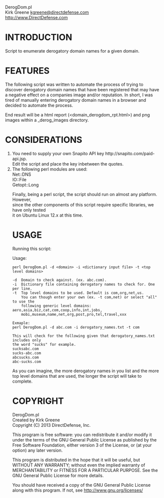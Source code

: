 DerogDom.pl<br>
Kirk Greene <kgreene@directdefense.com><br>
http://www.DirectDefense.com<br>

INTRODUCTION
============

Script to enumerate derogatory domain names for a given domain.

FEATURES
========

The following script was written to automate the process of
trying to discover derogatory domain names that have been
registered that may have a negative effect on a companies
image and/or reputation. In short, I was tired of manually
entering derogatory domain names in a browser and decided
to automate the process.

End result will be a html report (<domain_derogdom_rpt.html>) 
and png images within a <domain>_derog_images directory.

CONSIDERATIONS
==============
<OL>
<li>You need to supply your own Snapito API key http://snapito.com/paid-api.jsp.<br>
	Edit the script and place the key inbetween the quotes.

<li>The following perl modules are used:<br>
	Net::DNS<br>
	IO::File<br>
	Getopt::Long<br>

Finally, being a perl script, the script should run on almost any platform. However, <br>
since the other components of this script require specific libraries, we have only tested<br>
it on Ubuntu Linux 12.x at this time.

USAGE
=====

Running this script:

Usage:

	perl DerogDom.pl -d <domain> -i <dictionary input file> -t <top level domains>

	-d 	Domain to check against. (ex. abc.com).
	-i	Dictionary file containing derogatory names to check for. One per line.
	-t	Top level domains to be used. Default is com,org,net,us.
		You can though enter your own (ex. -t com,net) or select "all" to use the 
		following generic level domains: aero,asia,biz,cat,com,coop,info,int,jobs,
		mobi,museum,name,net,org,post,pro,tel,travel,xxx

	Exmaple:
	perl DerogDom.pl -d abc.com -i derogatory_names.txt -t com

	This will check for the following given that derogatory_names.txt includes only 
	the word "sucks" for example.
	sucksabc.com
	sucks-abc.com
	abcsucks.com
	abc-sucks.com

As you can imagine, the more derogatory names in you list and the more top level
domains that are used, the longer the script will take to complete.

COPYRIGHT
=========

DerogDom.pl<br>
Created by Kirk Greene<br>
Copyright (C) 2013 DirectDefense, Inc.<br>
 
This program is free software: you can redistribute it and/or modify
it under the terms of the GNU General Public License as published by
the Free Software Foundation, either version 3 of the License, or
(at your option) any later version.

This program is distributed in the hope that it will be useful,
but WITHOUT ANY WARRANTY; without even the implied warranty of
MERCHANTABILITY or FITNESS FOR A PARTICULAR PURPOSE.  See the
GNU General Public License for more details.
 
You should have received a copy of the GNU General Public License
along with this program.  If not, see <http://www.gnu.org/licenses/>
